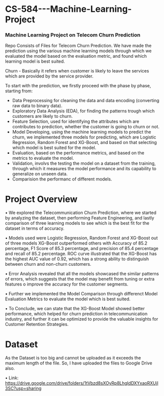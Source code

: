 # CS-584---Machine-Learning-Project
### Machine Learning Project on Telecom Churn Prediction

Repo Consists of Files for Telecom Churn Prediction. We have made the prediction using the various machine learning models through which we evaluated the model based on the evaluation metric, and found which learning model is best suited.

Churn - Basically it refers when customer is likely to leave the services which are provided by the service provider.

To start with the prediction, we firstly proceed with the phase by phase, starting from:
 - Data Preprocessing for cleaning the data and data encoding (converting raw data to binary data).
 - Exploratory Data Analysis (EDA), for finding the patterns trough which customers are likely to churn.
 - Feature Selection, used for identifying the attributes which are contributes to prediction, whether the customer is going to churn or not.
 - Model Developing, using the machine learning models to predict the churn, we implemented three models for predicting, which are Logistic Regression, Random Forest and XG-Boost, and based on that selecting which model is best suited for the model.
 - Evaluation, based on the performance metrics, and based on the metrics to evaluate the model.
 - Validation, involvs the testing the model on a dataset from the training, through which it measures the model performance and its capability to generalize on unseen data.
 - Comparision the performanc of different models.

# Project Overview
• We explored the Telecommunication Churn Prediction, where we started by analyzing the dataset, then performing Feature Engineering, and lastly comparison of three learning models to see which is the best fit for the dataset in terms of accuracy.

• Models used were Logistic Regression, Random Forest and XG-Boost out of three models XG-Boost outperformed others with Accuracy of 85.2 percentage, F1 Score of 85.3 percentage, and precision of 85.4 percentage and recall of 85.2 percentage. ROC curve illustrated that the XG-Boost has the highest AUC value of 0.92, which has a strong ability to distinguish between churn and non-churn customers.

• Error Analysis revealed that all the models showcased the similar patterns of errors, which suggests that the model may benefit from tuning or extra features o improve the accuracy for the customer segments.

•  Further we implemented the Model Comparison through differenct Model Evaluation Metrics to evaluate the model which is best suited.

• To Conclude, we can state that the XG-Boost Model showed better performance, which helped for churn prediction in telecommunication industry, and further it can be optimized to provide the valuable insights for Customer Retention Strategies.


# Dataset

As the Dataset is too big and cannot be uploaded as it exceeds the maximum length of the file. So, I have uploaded the files to Google Drive also.

• Link: https://drive.google.com/drive/folders/1tVbzd8sXOyRp8LhgIdDXYxaoRXUjl3SC?usp=sharing

